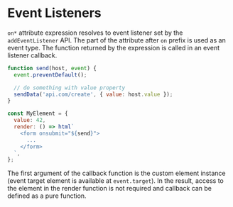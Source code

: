 # Event Listeners

`on*` attribute expression resolves to event listener set by the `addEventListener` API. The part of the attribute after `on` prefix is used as an event type. The function returned by the expression is called in an event listener callback.

```javascript
function send(host, event) {
  event.preventDefault();

  // do something with value property
  sendData('api.com/create', { value: host.value });
}

const MyElement = {
  value: 42,
  render: () => html`
    <form onsubmit="${send}">
      ...
    </form>
  `,
};
```

The first argument of the callback function is the custom element instance (event target element is available at `event.target`). In the result, access to the element in the render function is not required and callback can be defined as a pure function.